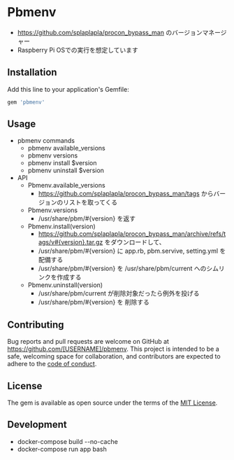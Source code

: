 # Pbmenv

* https://github.com/splaplapla/procon_bypass_man のバージョンマネージャー
* Raspberry Pi OSでの実行を想定しています

## Installation

Add this line to your application's Gemfile:

```ruby
gem 'pbmenv'
```

## Usage
* pbmenv commands
    * pbmenv available_versions
    * pbmenv versions
    * pbmenv install $version
    * pbmenv uninstall $version
* API
    * Pbmenv.available_versions
        * https://github.com/splaplapla/procon_bypass_man/tags からバージョンのリストを取ってくる
    * Pbmenv.versions
        * /usr/share/pbm/#{version} を返す
    * Pbmenv.install(version)
        * https://github.com/splaplapla/procon_bypass_man/archive/refs/tags/v#{version}.tar.gz をダウンロードして、
        * /usr/share/pbm/#{version} に app.rb, pbm.servive, setting.yml を配備する
        * /usr/share/pbm/#{version} を /usr/share/pbm/current へのシムリンクを作成する
    * Pbmenv.uninstall(version)
        * /usr/share/pbm/current が削除対象だったら例外を投げる
        * /usr/share/pbm/#{version} を 削除する

## Contributing

Bug reports and pull requests are welcome on GitHub at https://github.com/[USERNAME]/pbmenv. This project is intended to be a safe, welcoming space for collaboration, and contributors are expected to adhere to the [code of conduct](https://github.com/[USERNAME]/pbmenv/blob/master/CODE_OF_CONDUCT.md).

## License

The gem is available as open source under the terms of the [MIT License](https://opensource.org/licenses/MIT).

## Development
* docker-compose build --no-cache 
* docker-compose run app bash

